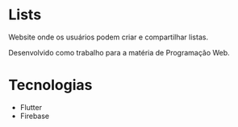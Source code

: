 # Lists
Website onde os usuários podem criar e compartilhar listas.

Desenvolvido como trabalho para a matéria de Programação Web.

# Tecnologias

 - Flutter
 - Firebase

